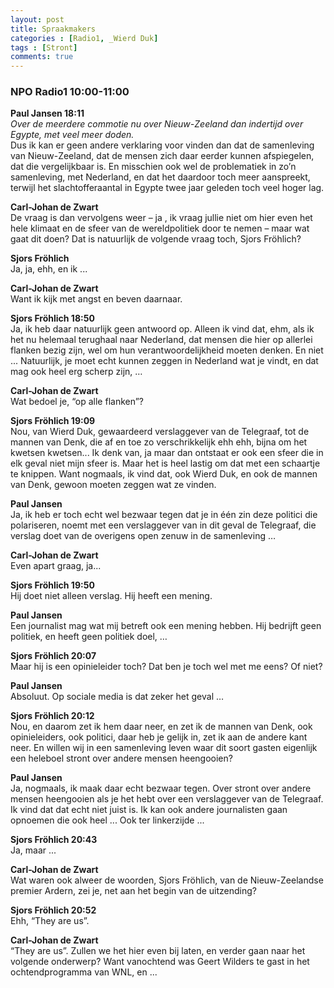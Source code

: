 ```yaml
---
layout: post
title: Spraakmakers
categories : [Radio1, _Wierd Duk]
tags : [Stront]
comments: true
---
```


### NPO Radio1 10:00-11:00
**Paul Jansen 18:11**<br>
*Over de meerdere commotie nu over Nieuw-Zeeland dan indertijd over Egypte, met veel meer doden.*<br>
Dus ik kan er geen andere verklaring voor vinden dan dat de samenleving van Nieuw-Zeeland, dat de mensen zich daar eerder kunnen afspiegelen, dat die vergelijkbaar is. En misschien ook wel de problematiek in zo’n samenleving, met Nederland, en dat het daardoor toch meer aanspreekt, terwijl het slachtofferaantal in Egypte twee jaar geleden toch veel hoger lag.

**Carl-Johan de Zwart**<br>
De vraag is dan vervolgens weer –  ja , ik vraag jullie niet om hier even het hele klimaat en de sfeer van de wereldpolitiek door te nemen – maar wat gaat dit doen? Dat is natuurlijk de volgende vraag toch, Sjors Fröhlich?

**Sjors Fröhlich**<br>
Ja, ja, ehh, en ik ...

**Carl-Johan de Zwart**<br>
Want ik kijk met angst en beven daarnaar.

**Sjors Fröhlich 18:50**<br>
Ja, ik heb daar natuurlijk geen antwoord op. Alleen ik vind dat, ehm, als ik het nu helemaal terughaal naar Nederland, dat mensen die hier op allerlei flanken bezig zijn, wel om hun verantwoordelijkheid moeten denken. En niet ... Natuurlijk, je moet echt kunnen zeggen in Nederland wat je vindt, en dat mag ook heel erg scherp zijn, …

**Carl-Johan de Zwart**<br>
Wat bedoel je, “op alle flanken”?

**Sjors Fröhlich 19:09**<br>
Nou, van Wierd Duk, gewaardeerd verslaggever van de Telegraaf, tot de mannen van Denk, die af en toe zo verschrikkelijk ehh ehh, bijna om het kwetsen kwetsen... Ik denk van, ja maar dan ontstaat er ook een sfeer die in elk geval niet mijn sfeer is. Maar het is heel lastig om dat met een schaartje te knippen. Want nogmaals, ik vind dat, ook Wierd Duk, en ook de mannen van Denk, gewoon moeten zeggen wat ze vinden.

**Paul Jansen**<br>
Ja, ik heb er toch echt wel bezwaar tegen dat je in één zin deze politici die polariseren, noemt met een verslaggever van in dit geval de Telegraaf, die verslag doet van de overigens open zenuw in de samenleving …

**Carl-Johan de Zwart**<br>
Even apart graag, ja...

**Sjors Fröhlich 19:50**<br>
Hij doet niet alleen verslag. Hij heeft een mening.

**Paul Jansen**<br>
Een journalist mag wat mij betreft ook een mening hebben. Hij bedrijft geen politiek, en heeft geen politiek doel, …

**Sjors Fröhlich 20:07**<br>
Maar hij is een opinieleider toch? Dat ben je toch wel met me eens? Of niet?

**Paul Jansen**<br>
Absoluut. Op sociale media is dat zeker het geval …

**Sjors Fröhlich 20:12**<br>
Nou, en daarom zet ik hem daar neer, en zet ik de mannen van Denk, ook opinieleiders, ook politici, daar heb je gelijk in, zet ik aan de andere kant neer. En willen wij in een samenleving leven waar dit soort gasten eigenlijk een heleboel stront over andere mensen heengooien?

**Paul Jansen**<br>
Ja, nogmaals, ik maak daar echt bezwaar tegen. Over stront over andere mensen heengooien als je het hebt over een verslaggever van de Telegraaf. Ik vind dat dat echt niet juist is. Ik kan ook andere journalisten gaan opnoemen die ook heel ... Ook ter linkerzijde ...

**Sjors Fröhlich 20:43**<br>
Ja, maar ...


**Carl-Johan de Zwart**<br>
Wat waren ook alweer de woorden, Sjors Fröhlich, van de Nieuw-Zeelandse premier Ardern, zei je, net aan het begin van de uitzending?

**Sjors Fröhlich 20:52**<br>
Ehh, “They are us”.

**Carl-Johan de Zwart**<br>
“They are us”. Zullen we het hier even bij laten, en verder gaan naar het volgende onderwerp?
Want vanochtend was Geert Wilders te gast in het ochtendprogramma van WNL, en ...



